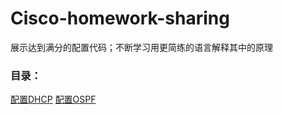 # Cisco-homework-sharing
展示达到满分的配置代码；不断学习用更简练的语言解释其中的原理


### 目录：

[配置DHCP](https://github.com/Jackyent/Cisco-homework-sharing/tree/main/%E9%85%8D%E7%BD%AEDHCP)
[配置OSPF](https://github.com/Jackyent/Cisco-homework-sharing/tree/main/%E9%85%8D%E7%BD%AEOSPF)

